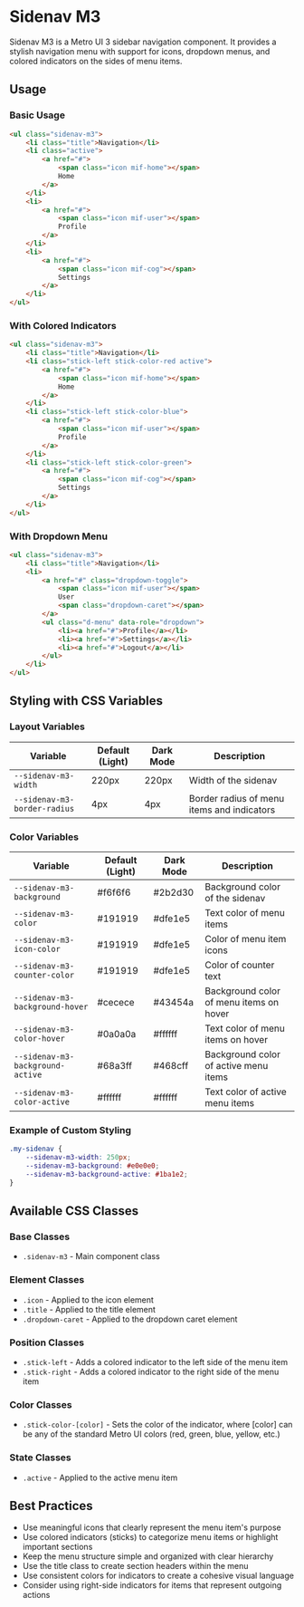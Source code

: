 # Sidenav M3

Sidenav M3 is a Metro UI 3 sidebar navigation component. It provides a stylish navigation menu with support for icons, dropdown menus, and colored indicators on the sides of menu items.

## Usage

### Basic Usage

```html
<ul class="sidenav-m3">
    <li class="title">Navigation</li>
    <li class="active">
        <a href="#">
            <span class="icon mif-home"></span>
            Home
        </a>
    </li>
    <li>
        <a href="#">
            <span class="icon mif-user"></span>
            Profile
        </a>
    </li>
    <li>
        <a href="#">
            <span class="icon mif-cog"></span>
            Settings
        </a>
    </li>
</ul>
```

### With Colored Indicators

```html
<ul class="sidenav-m3">
    <li class="title">Navigation</li>
    <li class="stick-left stick-color-red active">
        <a href="#">
            <span class="icon mif-home"></span>
            Home
        </a>
    </li>
    <li class="stick-left stick-color-blue">
        <a href="#">
            <span class="icon mif-user"></span>
            Profile
        </a>
    </li>
    <li class="stick-left stick-color-green">
        <a href="#">
            <span class="icon mif-cog"></span>
            Settings
        </a>
    </li>
</ul>
```

### With Dropdown Menu

```html
<ul class="sidenav-m3">
    <li class="title">Navigation</li>
    <li>
        <a href="#" class="dropdown-toggle">
            <span class="icon mif-user"></span>
            User
            <span class="dropdown-caret"></span>
        </a>
        <ul class="d-menu" data-role="dropdown">
            <li><a href="#">Profile</a></li>
            <li><a href="#">Settings</a></li>
            <li><a href="#">Logout</a></li>
        </ul>
    </li>
</ul>
```

## Styling with CSS Variables

### Layout Variables

| Variable | Default (Light) | Dark Mode | Description |
| -------- | --------------- | --------- | ----------- |
| `--sidenav-m3-width` | 220px | 220px | Width of the sidenav |
| `--sidenav-m3-border-radius` | 4px | 4px | Border radius of menu items and indicators |

### Color Variables

| Variable | Default (Light) | Dark Mode | Description |
| -------- | --------------- | --------- | ----------- |
| `--sidenav-m3-background` | #f6f6f6 | #2b2d30 | Background color of the sidenav |
| `--sidenav-m3-color` | #191919 | #dfe1e5 | Text color of menu items |
| `--sidenav-m3-icon-color` | #191919 | #dfe1e5 | Color of menu item icons |
| `--sidenav-m3-counter-color` | #191919 | #dfe1e5 | Color of counter text |
| `--sidenav-m3-background-hover` | #cecece | #43454a | Background color of menu items on hover |
| `--sidenav-m3-color-hover` | #0a0a0a | #ffffff | Text color of menu items on hover |
| `--sidenav-m3-background-active` | #68a3ff | #468cff | Background color of active menu items |
| `--sidenav-m3-color-active` | #ffffff | #ffffff | Text color of active menu items |

### Example of Custom Styling

```css
.my-sidenav {
    --sidenav-m3-width: 250px;
    --sidenav-m3-background: #e0e0e0;
    --sidenav-m3-background-active: #1ba1e2;
}
```

## Available CSS Classes

### Base Classes
- `.sidenav-m3` - Main component class

### Element Classes
- `.icon` - Applied to the icon element
- `.title` - Applied to the title element
- `.dropdown-caret` - Applied to the dropdown caret element

### Position Classes
- `.stick-left` - Adds a colored indicator to the left side of the menu item
- `.stick-right` - Adds a colored indicator to the right side of the menu item

### Color Classes
- `.stick-color-[color]` - Sets the color of the indicator, where [color] can be any of the standard Metro UI colors (red, green, blue, yellow, etc.)

### State Classes
- `.active` - Applied to the active menu item

## Best Practices

- Use meaningful icons that clearly represent the menu item's purpose
- Use colored indicators (sticks) to categorize menu items or highlight important sections
- Keep the menu structure simple and organized with clear hierarchy
- Use the title class to create section headers within the menu
- Use consistent colors for indicators to create a cohesive visual language
- Consider using right-side indicators for items that represent outgoing actions